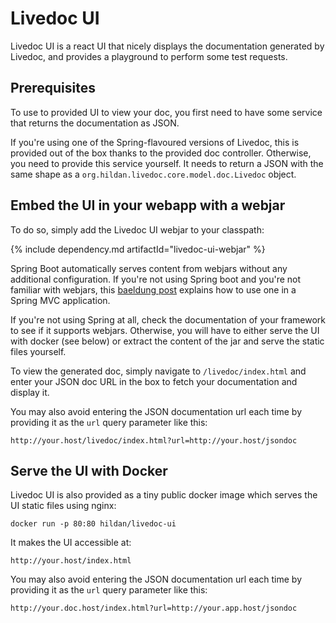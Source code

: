 # Livedoc UI

Livedoc UI is a react UI that nicely displays the documentation generated by Livedoc, and provides a playground to 
perform some test requests.

## Prerequisites

To use to provided UI to view your doc, you first need to have some service that returns the documentation as JSON.

If you're using one of the Spring-flavoured versions of Livedoc, this is provided out of the box thanks to the 
provided doc controller. 
Otherwise, you need to provide this service yourself. It needs to return a JSON with the same shape as a 
`org.hildan.livedoc.core.model.doc.Livedoc` object.

## Embed the UI in your webapp with a webjar

To do so, simply add the Livedoc UI webjar to your classpath:

{% include dependency.md artifactId="livedoc-ui-webjar" %}

Spring Boot automatically serves content from webjars without any additional configuration. If you're not using Spring 
boot and you're not familiar with webjars, this [baeldung post](http://www.baeldung.com/maven-webjars) explains how to
use one in a Spring MVC application.

If you're not using Spring at all, check the documentation of your framework to see if it supports webjars. 
Otherwise, you will have to either serve the UI with docker (see below) or extract the content of the jar and serve the 
static files yourself.
 
To view the generated doc, simply navigate to `/livedoc/index.html` and enter your JSON doc URL in the box to fetch 
your documentation and display it.

You may also avoid entering the JSON documentation url each time by providing it as the `url` query parameter like 
this:

    http://your.host/livedoc/index.html?url=http://your.host/jsondoc

## Serve the UI with Docker

Livedoc UI is also provided as a tiny public docker image which serves the UI static files using nginx:

    docker run -p 80:80 hildan/livedoc-ui
    
It makes the UI accessible at:

    http://your.host/index.html

You may also avoid entering the JSON documentation url each time by providing it as the `url` query parameter like 
this:

    http://your.doc.host/index.html?url=http://your.app.host/jsondoc
